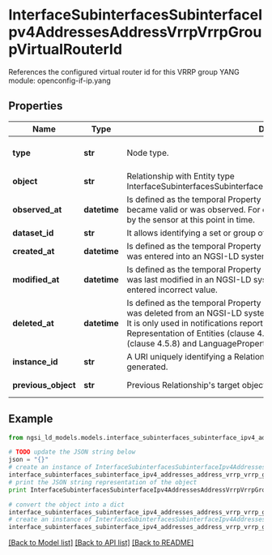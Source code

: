 # InterfaceSubinterfacesSubinterfaceIpv4AddressesAddressVrrpVrrpGroupVirtualRouterId

References the configured virtual router id for this VRRP group  YANG module: openconfig-if-ip.yang 

## Properties

Name | Type | Description | Notes
------------ | ------------- | ------------- | -------------
**type** | **str** | Node type.  | [optional] [default to 'Relationship']
**object** | **str** | Relationship with Entity type InterfaceSubinterfacesSubinterfaceIpv4AddressesAddressVrrpVrrpGroupConfig. | 
**observed_at** | **datetime** | Is defined as the temporal Property at which a certain Property or Relationship became valid or was observed. For example, a temperature Value was measured by the sensor at this point in time.  | [optional] 
**dataset_id** | **str** | It allows identifying a set or group of target relationship objects.  | [optional] 
**created_at** | **datetime** | Is defined as the temporal Property at which the Entity, Property or Relationship was entered into an NGSI-LD system.  | [optional] [readonly] 
**modified_at** | **datetime** | Is defined as the temporal Property at which the Entity, Property or Relationship was last modified in an NGSI-LD system, e.g. in order to correct a previously entered incorrect value.  | [optional] [readonly] 
**deleted_at** | **datetime** | Is defined as the temporal Property at which the Entity, Property or Relationship was deleted from an NGSI-LD system.  Entity deletion timestamp. See clause 4.8 It is only used in notifications reporting deletions and in the Temporal Representation of Entities (clause 4.5.6), Properties (clause 4.5.7), Relationships (clause 4.5.8) and LanguageProperties (clause 5.2.32).  | [optional] [readonly] 
**instance_id** | **str** | A URI uniquely identifying a Relationship instance (see clause 4.5.8). System generated.  | [optional] [readonly] 
**previous_object** | **str** | Previous Relationship&#39;s target object. Only used in notifications.  | [optional] [readonly] 

## Example

```python
from ngsi_ld_models.models.interface_subinterfaces_subinterface_ipv4_addresses_address_vrrp_vrrp_group_virtual_router_id import InterfaceSubinterfacesSubinterfaceIpv4AddressesAddressVrrpVrrpGroupVirtualRouterId

# TODO update the JSON string below
json = "{}"
# create an instance of InterfaceSubinterfacesSubinterfaceIpv4AddressesAddressVrrpVrrpGroupVirtualRouterId from a JSON string
interface_subinterfaces_subinterface_ipv4_addresses_address_vrrp_vrrp_group_virtual_router_id_instance = InterfaceSubinterfacesSubinterfaceIpv4AddressesAddressVrrpVrrpGroupVirtualRouterId.from_json(json)
# print the JSON string representation of the object
print InterfaceSubinterfacesSubinterfaceIpv4AddressesAddressVrrpVrrpGroupVirtualRouterId.to_json()

# convert the object into a dict
interface_subinterfaces_subinterface_ipv4_addresses_address_vrrp_vrrp_group_virtual_router_id_dict = interface_subinterfaces_subinterface_ipv4_addresses_address_vrrp_vrrp_group_virtual_router_id_instance.to_dict()
# create an instance of InterfaceSubinterfacesSubinterfaceIpv4AddressesAddressVrrpVrrpGroupVirtualRouterId from a dict
interface_subinterfaces_subinterface_ipv4_addresses_address_vrrp_vrrp_group_virtual_router_id_form_dict = interface_subinterfaces_subinterface_ipv4_addresses_address_vrrp_vrrp_group_virtual_router_id.from_dict(interface_subinterfaces_subinterface_ipv4_addresses_address_vrrp_vrrp_group_virtual_router_id_dict)
```
[[Back to Model list]](../README.md#documentation-for-models) [[Back to API list]](../README.md#documentation-for-api-endpoints) [[Back to README]](../README.md)


